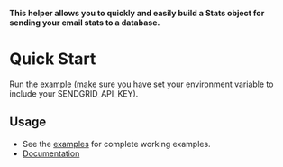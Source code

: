 **This helper allows you to quickly and easily build a Stats object for sending your email stats to a database.**

# Quick Start

Run the [example](https://github.com/sendgrid/sendgrid-python/tree/master/examples/helpers/stats) (make sure you have set your environment variable to include your SENDGRID_API_KEY).

## Usage

- See the [examples](https://github.com/sendgrid/sendgrid-python/tree/master/examples/helpers/stats) for complete working examples.
- [Documentation](https://sendgrid.com/docs/API_Reference/Web_API_v3/Stats/index.html)